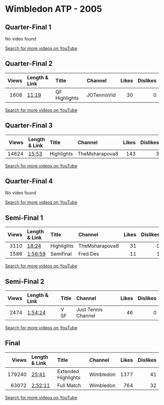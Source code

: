 
# Wimbledon ATP - 2005
    
## Quarter-Final 1
No video found

[Search for more videos on YouTube](https://www.youtube.com/results?search_query=%22wimbledon%22+%22Davenport%22+%22Kuznetsova%22+%222005%22+%22highlights%22)     

## Quarter-Final 2
|   Views | Length & Link                                        | Title         | Channel     |   Likes |   Dislikes |
|--------:|:-----------------------------------------------------|:--------------|:------------|--------:|-----------:|
|    1608 | [11:19](https://www.youtube.com/watch?v=NNQkYl19Kqc) | QF Highlights | JOTennisVid |      30 |          0 |

[Search for more videos on YouTube](https://www.youtube.com/results?search_query=%22wimbledon%22+%22Mauresmo%22+%22Myskina%22+%222005%22+%22highlights%22)     

## Quarter-Final 3
|   Views | Length & Link                                        | Title      | Channel        |   Likes |   Dislikes |
|--------:|:-----------------------------------------------------|:-----------|:---------------|--------:|-----------:|
|   14624 | [15:53](https://www.youtube.com/watch?v=neu1tRhuQ-4) | Highlights | TheMsharapova8 |     143 |          3 |

[Search for more videos on YouTube](https://www.youtube.com/results?search_query=%22wimbledon%22+%22Williams%22+%22Pierce%22+%222005%22+%22highlights%22)     

## Quarter-Final 4
No video found

[Search for more videos on YouTube](https://www.youtube.com/results?search_query=%22wimbledon%22+%22Sharapova%22+%22Petrova%22+%222005%22+%22highlights%22)     

## Semi-Final 1
|   Views | Length & Link                                          | Title      | Channel        |   Likes |   Dislikes |
|--------:|:-------------------------------------------------------|:-----------|:---------------|--------:|-----------:|
|    3110 | [18:24](https://www.youtube.com/watch?v=B9DDV7rD7qU)   | Highlights | TheMsharapova8 |      31 |          0 |
|    1586 | [1:56:59](https://www.youtube.com/watch?v=0TZD6EzU7uc) | Semifinal  | Fred Des       |      11 |          1 |

[Search for more videos on YouTube](https://www.youtube.com/results?search_query=%22wimbledon%22+%22Davenport%22+%22Mauresmo%22+%222005%22+%22highlights%22)     

## Semi-Final 2
|   Views | Length & Link                                          | Title    | Channel             |   Likes |   Dislikes |
|--------:|:-------------------------------------------------------|:---------|:--------------------|--------:|-----------:|
|    2474 | [1:54:24](https://www.youtube.com/watch?v=JY-qtVLj5dg) | V     SF | Just Tennis Channel |      46 |          0 |

[Search for more videos on YouTube](https://www.youtube.com/results?search_query=%22wimbledon%22+%22Williams%22+%22Sharapova%22+%222005%22+%22highlights%22)     

## Final
|   Views | Length & Link                                          | Title               | Channel   |   Likes |   Dislikes |
|--------:|:-------------------------------------------------------|:--------------------|:----------|--------:|-----------:|
|  179240 | [25:41](https://www.youtube.com/watch?v=nchz8NgeJAM)   | Extended Highlights | Wimbledon |    1377 |         41 |
|   63072 | [2:52:11](https://www.youtube.com/watch?v=5cdPuGRVYkg) | Full Match          | Wimbledon |     764 |         32 |

[Search for more videos on YouTube](https://www.youtube.com/results?search_query=%22wimbledon%22+%22Williams%22+%22Davenport%22+%222005%22+%22highlights%22)     
